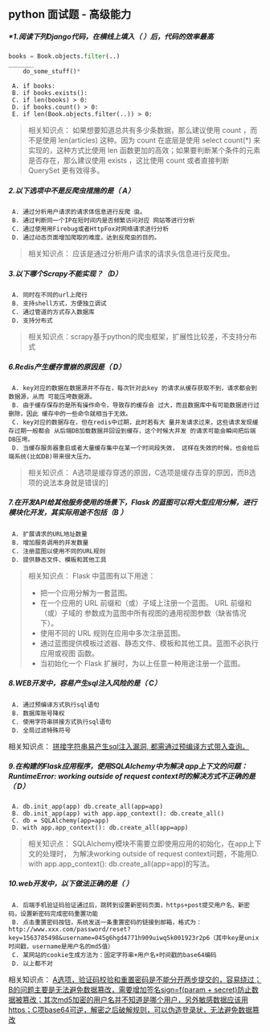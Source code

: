 ## python 面试题 - 高级能力

##### *1.阅读下列Django代码，在横线上填入（ ）后，代码的效率最高
```python
books = Book.objects.filter(..) 
_______
 	do_some_stuff()*
```

     A. if books:
     B. if books.exists():
     C. if len(books) > 0:
     D. if books.count() > 0:
     E. if len(Book.objects.filter(..)) > 0:

>  相关知识点： 如果想要知道总共有多少条数据，那么建议使用 count ，而不是使用 len(articles) 这种。因为 count 在底层是使用 select count(*) 来实现的，这种方式比使用 len 函数更加的高效；如果要判断某个条件的元素是否存在，那么建议使用 exists ，这比使用 count 或者直接判断 QuerySet 更有效得多。

#####  *2.以下选项中不是反爬虫措施的是（ A）*

     A. 通过分析用户请求的请求体信息进行反爬 虫。
     B. 通过判断同一个IP在短时间内是否频繁访问对应 网站等进行分析
     C. 通过使用用Firebug或者HttpFox对网络请求进行分析
     D. 通过动态页面增加爬取的难度，达到反爬虫的目的。

> 相关知识点： 应该是通过分析用户请求的请求头信息进行反爬虫。

##### *3.以下哪个Scrapy不能实现？（D）*

     A. 同时在不同的url上爬行
     B. 支持shell方式，方便独立调试
     C. 通过管道的方式存入数据库
     D. 支持分布式

> 相关知识点：scrapy基于python的爬虫框架，扩展性比较差，不支持分布式

##### *6.Redis产生缓存雪崩的原因是（ D）*

     A. key对应的数据在数据源并不存在，每次针对此key 的请求从缓存获取不到，请求都会到数据源，从而 可能压垮数据源。
     B. 由于缓存保存的是所有操作命令，导致存的缓存会 过大，而且数据库中有可能数据进行过删除，因此 缓存中的一些命令就相当于无效。
     C. key对应的数据存在，但在redis中过期，此时若有大 量并发请求过来，这些请求发现缓存过期一般都会 从后端DB加载数据并回设到缓存，这个时候大并发 的请求可能会瞬间把后端DB压垮。
     D. 当缓存服务器重启或者大量缓存集中在某一个时间段失效， 这样在失效的时候，也会给后端系统(比如DB)带来很大压力。

>  相关知识点： A选项是缓存穿透的原因，C选项是缓存击穿的原因，而B选项的说法本身就是错误的]

##### *7.在开发API给其他服务使用的场景下，Flask 的蓝图可以将大型应用分解，进行模块化开发，其实际用途不包括（B ）*

     A. 扩展请求的URL地址数量
     B. 增加服务调用的并发数量
     C. 注册蓝图以使用不同的URL规则
     D. 提供静态文件、模板和其他工具

> 相关知识点： Flask 中蓝图有以下用途：
> - 把一个应用分解为一套蓝图。 
> - 在一个应用的 URL 前缀和（或）子域上注册一个蓝图。 URL 前缀和（或）子域的 参数成为蓝图中所有视图的通用视图参数（缺省情况下）。 
> - 使用不同的 URL 规则在应用中多次注册蓝图。 
> - 通过蓝图提供模板过滤器、静态文件、模板和其他工具。蓝图不必执行应用或视图 函数。 
> - 当初始化一个 Flask 扩展时，为以上任意一种用途注册一个蓝图。

##### *8.WEB开发中，容易产生sql注入风险的是（ C）*

     A. 通过预编译方式执行sql语句
     B. 数据库账号降权
     C. 使用字符串拼接方式执行sql语句
     D. 全局过滤特殊符号

相关知识点： [拼接字符串易产生sql注入漏洞, 都需通过预编译方式带入查询。](javascript:;)

##### *9.在构建的Flask应用程序，使用SQLAlchemy中为解决 app上下文的问题：RuntimeError: working outside of request context时的解决方式不正确的是（ D）*

     A. db.init_app(app) db.create_all(app=app)
     B. db.init_app(app) with app.app_context(): db.create_all()
     C. db = SQLAlchemy(app=app)
     D. with app.app_context(): db.create_all(app=app)

>  相关知识点： SQLAlchemy模块不需要立即使用应用的初始化，在app上下文的处理时， 为解决working outside of request context问题，不能用D. with app.app_context(): db.create_all(app=app)的写法。

##### *10.web开发中，以下做法正确的是（ ）*

     A. 后端手机验证码验证通过后，跳转到设置新密码页面，https+post提交用户名、新密码，设置新密码完成密码重置功能
     B. 点击重置密码按钮，系统发送一条重置密码的链接到邮箱，格式为：http://www.xxx.com/password/reset?key=1563785498&username=045g6hgd4771h909uiwq5k001923r2p6（其中key是unix时间戳，username是用户名的md5值）
     C. 某网站的cookie生成方法为：固定字符串+用户名+时间戳的base64编码
     D. 以上都不对

相关知识点： [A选项，验证码校验和重置密码是不能分开两步提交的，容易绕过；B的问题主要是无法避免数据篡改，需要增加签名sign=f(param + secret)防止数据被篡改；其次md5加密的用户名并不知道是哪个用户，另外敏感数据应该用https；C项base64可逆，解密之后破解规则，可以伪造登录状，无法避免数据篡改]()